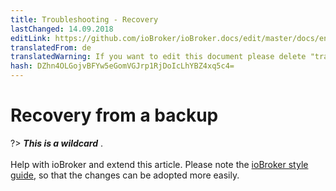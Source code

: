 ```yaml
---
title: Troubleshooting - Recovery
lastChanged: 14.09.2018
editLink: https://github.com/ioBroker/ioBroker.docs/edit/master/docs/en/trouble/restore.md
translatedFrom: de
translatedWarning: If you want to edit this document please delete "translatedFrom" field, elsewise this document will be translated automatically again
hash: DZhn4OLGojvBFYw5eGomVGJrp1RjDoIcLhYBZ4xq5c4=
---
```

# Recovery from a backup
?> ***This is a wildcard*** . <br><br> Help with ioBroker and extend this article. Please note the [ioBroker style guide](community/styleguidedoc), so that the changes can be adopted more easily.